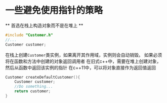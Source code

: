 # 一些避免使用指针的策略
** 首选在栈上构造对象而不是在堆上 **

```c++
#include "Customer.h"
//...
Customer customer;
```
在栈上创建`Customer`类实例，如果离开其作用域，实例则会自动销毁。
如果必须将在函数和方法中创建的对象返回调用者
在旧式c++中，需要在堆上创建对象，然后从函数中返回该实例的指针
在c++11中，可以将对象直接作为返回值返回
```c++
Customer createDefaultCustomer(){
    Customer customer;
    //Do something...
    return customer;
}
```
